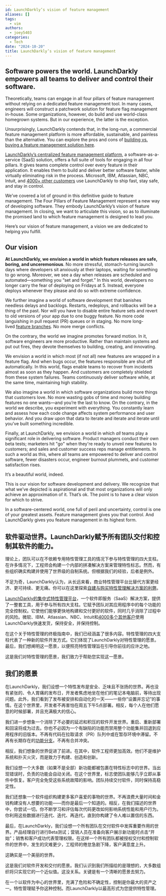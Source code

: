 ```yaml
---
id: LaunchDarkly’s vision of feature management
aliases: []
tags:
  - vim
authors:
  - joey5403
categories:
  - Tech
date: "2024-10-20"
title: LaunchDarkly’s vision of feature management
---
```


## Software powers the world. LaunchDarkly empowers all teams to deliver and control their software.

Theoretically, teams can engage in all four pillars of feature management without relying on a dedicated feature management tool. In many cases, engineers will construct a patchwork solution for feature flag management in-house. Some organizations, however, do build and use world-class homegrown systems. But in our experience, the latter is the exception. 

Unsurprisingly, LaunchDarkly contends that, in the long-run, a commercial feature management platform is more affordable, sustainable, and painless than the alternative. You can explore the pros and cons of [building vs. buying a feature management solution here](https://launchdarkly.com/blog/feature-management-platform-build-or-buy/).

[LaunchDarkly’s centralized feature management platform](https://launchdarkly.com/product/), a software-as-a-service (SaaS) solution, offers a full suite of tools for engaging in all four pillars. It gives teams complete control over every feature in their application. It enables them to build and deliver better software faster, while virtually eliminating risk in the process. Microsoft, IBM, Atlassian, NBC, Intuit, and [4000+ other customers](https://launchdarkly.com/customers/) use LaunchDarkly to ship fast, stay safe, and stay in control.

We’ve covered a lot of ground in this definitive guide to feature management. The Four Pillars of Feature Management represent a new way of developing software. They embody LaunchDarkly’s vision of feature management. In closing, we want to articulate this vision, so as to illuminate the promised land to which feature management is designed to lead you.

Here’s our vision of feature management, a vision we are dedicated to helping you fulfill.

## Our vision

**At LaunchDarkly, we envision a world in which feature releases are safe, boring, and unceremonious**. No more stressful, stomach-turning launch days where developers sit anxiously at their laptops, waiting for something to go wrong. Moreover, we see a day when releases are scheduled and automated—something you “set and forget.” In this world, developers no longer carry the fear of deploying on Fridays at 5. Instead, everyone deploys whenever they please and do so with extreme confidence. 

We further imagine a world of software development that banishes needless delays and backlogs. Restarts, redeploys, and rollbacks will be a thing of the past. Nor will you have to disable entire feature sets and revert to old versions of your app due to one buggy feature. No more code languishing in pull request (PR) queues or in staging. No more long-lived [feature branches](https://launchdarkly.com/blog/dos-and-donts-of-feature-branching/). No more merge conflicts. 

On the contrary, the world we imagine promotes forward motion. In it, software engineers are more productive. Rather than maintain systems and put out fires, they devote themselves to building, creating, and innovating.  

We envision a world in which most (if not all) new features are wrapped in a feature flag. And when bugs occur, the features responsible are shut off automatically. In this world, flags enable teams to recover from incidents almost as soon as they happen. And customers are completely shielded from these system failures. Teams continuously deliver software while, at the same time, maintaining high stability.  

We also imagine a world in which software organizations build more things that customers love. No more wasting gobs of time and money building features no one wants—and you’re the last to know. On the contrary, in the world we describe, you experiment with everything. You constantly learn and assess how each code change affects system performance and user behavior. And you draw upon that data to iterate and iterate and iterate until you’ve built something incredible.

Finally, at LaunchDarkly, we envision a world in which _all_ teams play a significant role in delivering software. Product managers conduct their own beta tests; marketers hit "go" when they're ready to unveil new features to customers; and sales and customer success reps manage entitlements. In such a world as this, where all teams are empowered to deliver and control software, fewer disasters occur, engineer burnout plummets, and customer satisfaction rises.

It’s a beautiful world, indeed.

This is our vision for software development and delivery. We recognize that what we’ve depicted is aspirational and that most organizations will only achieve an approximation of it. That’s ok. The point is to have a clear vision for which to strive.

In a software-centered world, one full of peril and uncertainty, control is one of your greatest assets. Feature management gives you that control. And LaunchDarkly gives you feature management in its highest form.


## 软件驱动世界。LaunchDarkly赋予所有团队交付和控制其软件的能力。

理论上，团队可以在不依赖专用特性管理工具的情况下参与特性管理的四大支柱。在许多情况下，工程师会构建一个内部的拼凑解决方案来管理特性标志。然而，有些组织确实构建并使用了世界级的自制系统。但根据我们的经验，后者是例外。

不足为奇，LaunchDarkly认为，从长远来看，商业特性管理平台比替代方案更经济、更可持续、更无痛。你可以在这里探索[自建与购买特性管理解决方案的利弊](https://launchdarkly.com/blog/feature-management-platform-build-or-buy/)。

[LaunchDarkly的集中式特性管理平台](https://launchdarkly.com/product/)，一个软件即服务（SaaS）解决方案，提供了一整套工具，用于参与所有四大支柱。它赋予团队对其应用程序中的每个功能的完全控制权。它使他们能够更快地构建和交付更好的软件，同时几乎消除了过程中的风险。微软、IBM、Atlassian、NBC、Intuit和[4000多个其他客户](https://launchdarkly.com/customers/)使用LaunchDarkly快速发货，保持安全，并保持控制。

在这个关于特性管理的终极指南中，我们已经涵盖了很多内容。特性管理的四大支柱代表了一种新的软件开发方式。它们体现了LaunchDarkly对特性管理的愿景。最后，我们想阐明这一愿景，以便照亮特性管理旨在引导你前往的应许之地。

这是我们对特性管理的愿景，我们致力于帮助您实现这一愿景。

## 我们的愿景

在LaunchDarkly，我们设想一个特性发布是安全、乏味且不张扬的世界。再也没有紧张的、令人胃痛的发布日，开发者焦虑地坐在他们的笔记本电脑前，等待出现问题。此外，我们看到了发布被安排和自动化的一天——一些你“设置并忘记”的事情。在这个世界里，开发者不再害怕在周五下午5点部署。相反，每个人在他们愿意的时候部署，并且充满极大的信心。

我们进一步想象一个消除了不必要的延迟和积压的软件开发世界。重启、重新部署和回滚将成为过去。你也不必因为一个有缺陷的功能而禁用整个功能集并回退到应用程序的旧版本。不再有代码在拉取请求（PR）队列中或在暂存环境中滞留。不再有长期存在的[功能分支](https://launchdarkly.com/blog/dos-and-donts-of-feature-branching/)。不再有合并冲突。

相反，我们想象的世界促进了前进。在其中，软件工程师更加高效。他们不是维护系统和扑灭火灾，而是致力于构建、创造和创新。

我们设想一个大多数（如果不是全部）新功能都被包裹在特性标志中的世界。当出现错误时，负责的功能会自动关闭。在这个世界里，标志使团队能够几乎立即从事件中恢复。客户完全免受这些系统故障的影响。团队持续交付软件，同时保持高稳定性。

我们还想象一个软件组织构建更多客户喜爱的事物的世界。不再浪费大量时间和金钱构建没有人想要的功能——而你是最后一个知道的。相反，在我们描述的世界中，你尝试一切。你不断学习和评估每次代码更改如何影响系统性能和用户行为。你利用这些数据进行迭代、迭代、再迭代，直到你构建了令人难以置信的东西。

最后，在LaunchDarkly，我们设想一个所有团队在交付软件中发挥重要作用的世界。产品经理自行进行Beta测试；营销人员在准备向客户展示新功能时点击“开始”；销售和客户成功代表管理权限。在这样一个所有团队都被授权交付和控制软件的世界中，发生的灾难更少，工程师的倦怠急剧下降，客户满意度上升。

这确实是一个美丽的世界。

这是我们对软件开发和交付的愿景。我们认识到我们所描绘的是理想的，大多数组织将只实现它的一个近似值。这没关系。关键是有一个清晰的愿景去努力。

在一个以软件为中心的世界里，充满了危险和不确定性，控制是你最大的资产之一。特性管理赋予你这种控制。而LaunchDarkly以最高形式为您提供特性管理。